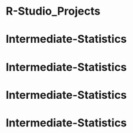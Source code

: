 # R-Studio_Projects
# Intermediate-Statistics
# Intermediate-Statistics
# Intermediate-Statistics
# Intermediate-Statistics
